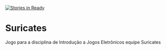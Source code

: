 [![Stories in Ready](https://badge.waffle.io/IJE-Suricates/Suricates.png?label=ready&title=Ready)](https://waffle.io/IJE-Suricates/Suricates)
# Suricates
Jogo para a  disciplina de Introdução a Jogos Eletrônicos equipe Suricates
